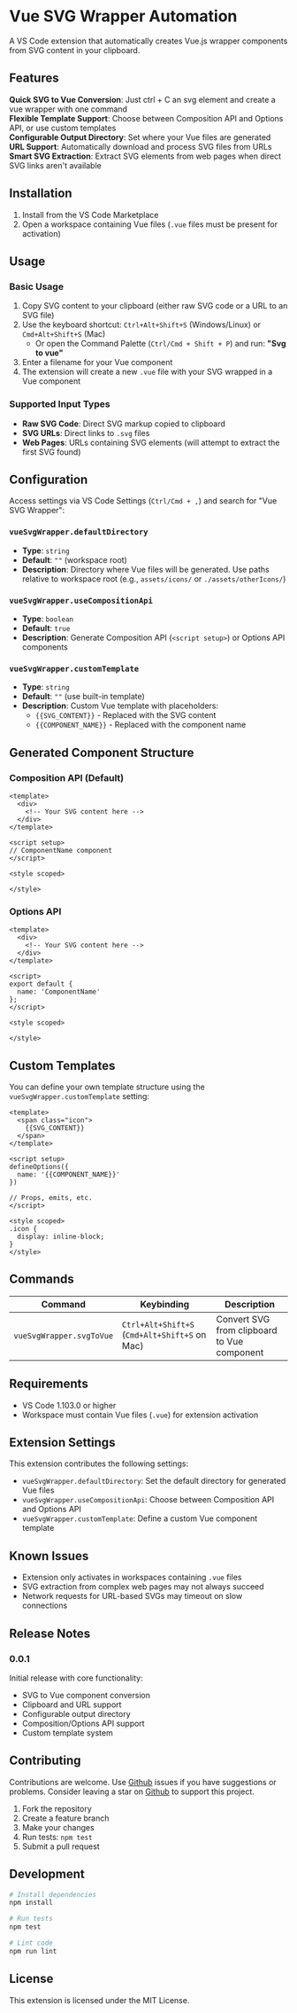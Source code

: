 # Vue SVG Wrapper Automation

A VS Code extension that automatically creates Vue.js wrapper components from SVG content in your clipboard.

## Features

**Quick SVG to Vue Conversion**: Just ctrl + C an svg element and create a vue wrapper with one command  
**Flexible Template Support**: Choose between Composition API and Options API, or use custom templates  
**Configurable Output Directory**: Set where your Vue files are generated  
**URL Support**: Automatically download and process SVG files from URLs  
**Smart SVG Extraction**: Extract SVG elements from web pages when direct SVG links aren't available

## Installation

1. Install from the VS Code Marketplace
2. Open a workspace containing Vue files (`.vue` files must be present for activation)

## Usage

### Basic Usage

1. Copy SVG content to your clipboard (either raw SVG code or a URL to an SVG file)
2. Use the keyboard shortcut: `Ctrl+Alt+Shift+S` (Windows/Linux) or `Cmd+Alt+Shift+S` (Mac)
   - Or open the Command Palette (`Ctrl/Cmd + Shift + P`) and run: **"Svg to vue"**
3. Enter a filename for your Vue component
4. The extension will create a new `.vue` file with your SVG wrapped in a Vue component

### Supported Input Types

- **Raw SVG Code**: Direct SVG markup copied to clipboard
- **SVG URLs**: Direct links to `.svg` files
- **Web Pages**: URLs containing SVG elements (will attempt to extract the first SVG found)

## Configuration

Access settings via VS Code Settings (`Ctrl/Cmd + ,`) and search for "Vue SVG Wrapper":

### `vueSvgWrapper.defaultDirectory`
- **Type**: `string`
- **Default**: `""` (workspace root)
- **Description**: Directory where Vue files will be generated. Use paths relative to workspace root (e.g., `assets/icons/` or `./assets/otherIcons/`)

### `vueSvgWrapper.useCompositionApi`
- **Type**: `boolean`
- **Default**: `true`
- **Description**: Generate Composition API (`<script setup>`) or Options API components

### `vueSvgWrapper.customTemplate`
- **Type**: `string`
- **Default**: `""` (use built-in template)
- **Description**: Custom Vue template with placeholders:
  - `{{SVG_CONTENT}}` - Replaced with the SVG content
  - `{{COMPONENT_NAME}}` - Replaced with the component name

## Generated Component Structure

### Composition API (Default)
```vue
<template>
  <div>
    <!-- Your SVG content here -->
  </div>
</template>

<script setup>
// ComponentName component
</script>

<style scoped>

</style>
```

### Options API
```vue
<template>
  <div>
    <!-- Your SVG content here -->
  </div>
</template>

<script>
export default {
  name: 'ComponentName'
};
</script>

<style scoped>

</style>
```

## Custom Templates

You can define your own template structure using the `vueSvgWrapper.customTemplate` setting:

```vue
<template>
  <span class="icon">
    {{SVG_CONTENT}}
  </span>
</template>

<script setup>
defineOptions({
  name: '{{COMPONENT_NAME}}'
})

// Props, emits, etc.
</script>

<style scoped>
.icon {
  display: inline-block;
}
</style>
```

## Commands

| Command | Keybinding | Description |
|---------|------------|-------------|
| `vueSvgWrapper.svgToVue` | `Ctrl+Alt+Shift+S` (`Cmd+Alt+Shift+S` on Mac) | Convert SVG from clipboard to Vue component |

## Requirements

- VS Code 1.103.0 or higher
- Workspace must contain Vue files (`.vue`) for extension activation

## Extension Settings

This extension contributes the following settings:

- `vueSvgWrapper.defaultDirectory`: Set the default directory for generated Vue files
- `vueSvgWrapper.useCompositionApi`: Choose between Composition API and Options API
- `vueSvgWrapper.customTemplate`: Define a custom Vue component template

## Known Issues

- Extension only activates in workspaces containing `.vue` files
- SVG extraction from complex web pages may not always succeed
- Network requests for URL-based SVGs may timeout on slow connections

## Release Notes

### 0.0.1

Initial release with core functionality:
- SVG to Vue component conversion
- Clipboard and URL support
- Configurable output directory
- Composition/Options API support
- Custom template system

## Contributing

Contributions are welcome.
Use [Github](https://github.com/pascal-iding/vue-svg-wrapper-automation) issues if you have suggestions or problems.
Consider leaving a star on [Github](https://github.com/pascal-iding/vue-svg-wrapper-automation) to support this project.

1. Fork the repository
2. Create a feature branch
3. Make your changes
4. Run tests: `npm test`
5. Submit a pull request

## Development

```bash
# Install dependencies
npm install

# Run tests
npm test

# Lint code
npm run lint
```

## License

This extension is licensed under the MIT License.
